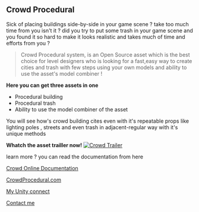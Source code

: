 ## Crowd Procedural
Sick of placing buildings side-by-side in your game scene ? take too much time from you isn't it ? did you try to put some trash in your game scene and you found it so hard to make it looks realistic and takes much of time and efforts from you ?

>Crowd Procedural system, is an Open Source asset which is the best choice for level designers who is looking for a fast,easy way to create cities and trash with few steps using your own models and ability to use the asset's model combiner !

**Here you can get three assets in one**

- Procedural building
- Procedural trash 
- Ability to use the model combiner of the asset

You will see how's crowd building cites even with it's repeatable props like lighting poles , streets and even trash in adjacent-regular way with it's unique methods 

**Whatch the asset trailler now!**
[![Crowd Trailer](https://img.youtube.com/vi/OJjltELFQ40/0.jpg)](https://www.youtube.com/watch?v=OJjltELFQ40)

learn more ? you can read the documentation from here

[Crowd Online Documentation](https://crowdprocedural.weebly.com/online-document.html)

[CrowdProcedural.com](https://crowdprocedural.weebly.com/)

[My Unity connect](https://connect.unity.com/u/58c6f2c132b306002554b8e6)

[Contact me](yousuf12345a@gmail.com)
